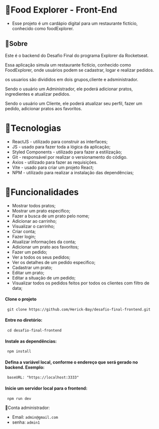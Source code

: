 # 🍔Food Explorer - Front-End

* Esse projeto é um cardápio digital para um restaurante fictício, conhecido como foodExplorer.
  
## 💬Sobre

Este é o backend do Desafio Final do programa Explorer da Rocketseat.

Essa aplicação simula um restaurante fictício, conhecido como FoodExplorer, onde usuários podem se cadastrar, logar e realizar pedidos.

os usuarios são divididos em dois grupos,cliente e adsministrador.

Sendo o usuário um Administrador, ele poderá adicionar pratos, ingredientes e atualizar pedidos.

Sendo o usuário um Cliente, ele poderá atualizar seu perfil, fazer um pedido, adicionar pratos aos favoritos.

# 📝Tecnologias

* ReactJS - utilizado para construir as interfaces;
* JS - usado para fazer toda a lógica da aplicação;
* Styled Components - utilizado para fazer a estilização;
* Git - responsável por realizar o versionamento do código.
* Axios - utilizado para fazer as requisições.
* Vite - usado para criar um projeto React;
* NPM - utilizado para realizar a instalação das dependências;

# 🔨Funcionalidades

* Mostrar todos pratos;
* Mostrar um prato especifico;
* Fazer a busca de um prato pelo nome;
* Adicionar ao carrinho;
* Visualizar o carrinho;
* Criar conta;
* Fazer login;
* Atualizar informações da conta;
* Adicionar um prato aos favoritos;
* Fazer um pedido;
* Ver a todos os seus pedidos;
* Ver os detalhes de um pedido especifico;
* Cadastrar um prato;
* Editar um prato;
* Editar a situação de um pedido;
* Visualizar todos os pedidos feitos por todos os clientes com filtro de data;

#### Clone o projeto
` 
git clone https://github.com/Herick-Bay/desafio-final-frontend.git
`

#### Entre no diretório:

` 
cd desafio-final-frontend
`

#### Instale as dependências:
` 
npm install 
`

#### Defina a variável local, conforme o endereço que será gerado no backend. Exemplo:

` 
baseURL: "https://localhost:3333"
`

#### Inicie um servidor local para o frontend:
` 
npm run dev
`

🔑Conta administrador:
* Email: 
`
admin@gmail.com
`
* senha: 
`
admin1
`
